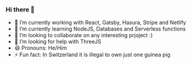 ### Hi there 👋
- 🔭 I’m currently working with React, Gatsby, Hasura, Stripe and Netlify
- 🌱 I’m currently learning  NodeJS, Databases and Serverless functions
- 👯 I’m looking to collaborate on any interesting prjoject :)
- 🤔 I’m looking for help with ThreeJS
- 😄 Pronouns: He/Him
- ⚡ Fun fact: In Switzerland it is illegal to own just one guinea pig


